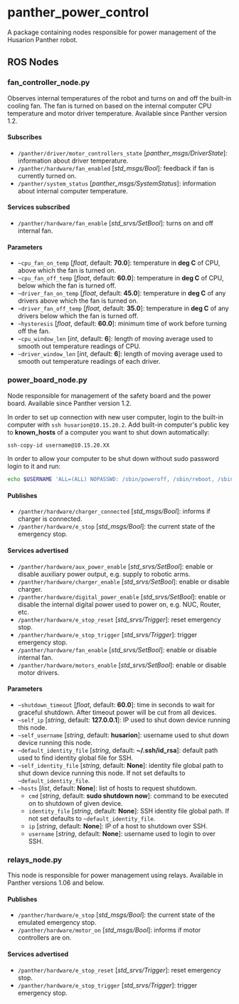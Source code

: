 # panther_power_control

A package containing nodes responsible for power management of the Husarion Panther robot.

## ROS Nodes

### fan_controller_node.py

Observes internal temperatures of the robot and turns on and off the built-in cooling fan. The fan is turned on based on the internal computer CPU temperature and motor driver temperature. Available since Panther version 1.2.

#### Subscribes

- `/panther/driver/motor_controllers_state` [*panther_msgs/DriverState*]: information about driver temperature.
- `/panther/hardware/fan_enabled` [*std_msgs/Bool*]: feedback if fan is currently turned on.
- `/panther/system_status` [*panther_msgs/SystemStatus*]: information about internal computer temperature.

#### Services subscribed

- `/panther/hardware/fan_enable` [*std_srvs/SetBool*]: turns on and off internal fan.

#### Parameters

- `~cpu_fan_on_temp` [*float*, default: **70.0**]: temperature in **deg C** of CPU, above which the fan is turned on.
- `~cpu_fan_off_temp` [*float*, default: **60.0**]: temperature in **deg C** of CPU, below which the fan is turned off.
- `~driver_fan_on_temp` [*float*, default: **45.0**]: temperature in **deg C** of any drivers above which the fan is turned on.
- `~driver_fan_off_temp` [*float*, default: **35.0**]: temperature in **deg C** of any drivers below which the fan is turned off.
- `~hysteresis` [*float*, default: **60.0**]: minimum time of work before turning off the fan.
- `~cpu_window_len` [*int*, default: **6**]: length of moving average used to smooth out temperature readings of CPU.
- `~driver_window_len` [*int*, default: **6**]: length of moving average used to smooth out temperature readings of each driver.

### power_board_node.py

Node responsible for management of the safety board and the power board. Available since Panther version 1.2.

In order to set up connection with new user computer, login to the built-in computer with `ssh husarion@10.15.20.2`.
Add built-in computer's public key to **known_hosts** of a computer you want to shut down automatically:
``` bash
ssh-copy-id username@10.15.20.XX
```

In order to allow your computer to be shut down without sudo password login to it and run:
``` bash
echo $USERNAME 'ALL=(ALL) NOPASSWD: /sbin/poweroff, /sbin/reboot, /sbin/shutdown' | sudo EDITOR='tee -a' visudo
```

#### Publishes

- `/panther/hardware/charger_connected` [*std_msgs/Bool*]: informs if charger is connected.
- `/panther/hardware/e_stop` [*std_msgs/Bool*]: the current state of the emergency stop.

#### Services advertised

- `/panther/hardware/aux_power_enable` [*std_srvs/SetBool*]: enable or disable auxiliary power output, e.g. supply to robotic arms.
- `/panther/hardware/charger_enable` [*std_srvs/SetBool*]: enable or disable charger.
- `/panther/hardware/digital_power_enable` [*std_srvs/SetBool*]: enable or disable the internal digital power used to power on, e.g. NUC, Router, etc.
- `/panther/hardware/e_stop_reset` [*std_srvs/Trigger*]: reset emergency stop.
- `/panther/hardware/e_stop_trigger` [*std_srvs/Trigger*]: trigger emergency stop.
- `/panther/hardware/fan_enable` [*std_srvs/SetBool*]: enable or disable internal fan.
- `/panther/hardware/motors_enable` [*std_srvs/SetBool*]: enable or disable motor drivers.

#### Parameters

- `~shutdown_timeout` [*float*, default: **60.0**]: time in seconds to wait for graceful shutdown. After timeout power will be cut from all devices.
- `~self_ip` [*string*, default: **127.0.0.1**]: IP used to shut down device running this node.
- `~self_username` [*string*, default: **husarion**]: username used to shut down device running this node.
- `~default_identity_file` [*string*, default: **~/.ssh/id_rsa**]: default path used to find identity global file for SSH.
- `~self_identity_file` [*string*, default: **None**]: identity file global path to shut down device running this node. If not set defaults to `~default_identity_file`.
- `~hosts` [*list*, default: **None**]: list of hosts to request shutdown.
  - `cmd` [*string*, default: **sudo shutdown now**]: command to be executed on to shutdown of given device.
  - `identity_file` [*string*, default: **None**]: SSH identity file global path. If not set defaults to `~default_identity_file`.
  - `ip` [*string*, default: **None**]: IP of a host to shutdown over SSH.
  - `username` [*string*, default: **None**]: username used to login to over SSH.


### relays_node.py

This node is responsible for power management using relays. Available in Panther versions 1.06 and below.

#### Publishes

- `/panther/hardware/e_stop` [*std_msgs/Bool*]: the current state of the emulated emergency stop.
- `/panther/hardware/motor_on` [*std_msgs/Bool*]: informs if motor controllers are on.

#### Services advertised

- `/panther/hardware/e_stop_reset` [*std_srvs/Trigger*]: reset emergency stop.
- `/panther/hardware/e_stop_trigger` [*std_srvs/Trigger*]: trigger emergency stop.